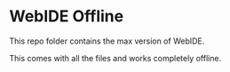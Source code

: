# WebIDE Offline

This repo folder contains the max version of WebIDE.

This comes with all the files and works completely offline.
